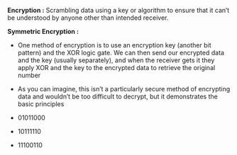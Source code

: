 **Encryption :** Scrambling data using a key or algorithm to ensure that it can’t be understood by anyone other than intended receiver.

**Symmetric Encryption :**
- One method of encryption is to use an encryption key (another bit pattern) and the XOR logic gate. We can then send our encrypted data and the key (usually separately), and when the receiver gets it they apply XOR and the key to the encrypted data to retrieve the original number
- As you can imagine, this isn’t a particularly secure method of encrypting data and wouldn’t be too difficult to decrypt, but it demonstrates the basic principles

- 01011000
-  10111110
- 11100110